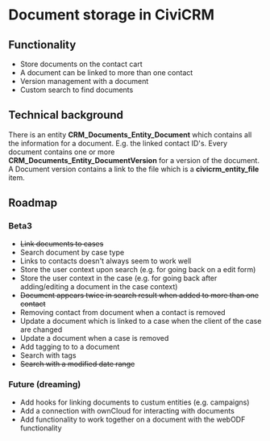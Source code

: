 # Document storage in CiviCRM

## Functionality

* Store documents on the contact cart
* A document can be linked to more than one contact
* Version management with a document
* Custom search to find documents

## Technical background

There is an entity **CRM_Documents_Entity_Document** which contains 
all the information for a document. E.g. the linked contact ID's. 
Every document contains one or more **CRM_Documents_Entity_DocumentVersion** 
for a version of the document. A Document version contains a link to the file
which is a **civicrm_entity_file** item.

## Roadmap

### Beta3

* ~~Link documents to cases~~
* Search document by case type
* Links to contacts doesn't always seem to work well
* Store the user context upon search (e.g. for going back on a edit form)
* Store the user context in the case (e.g. for going back after adding/editing a document in the case context) 
* ~~Document appears twice in search result when added to more than one contact~~
* Removing contact from document when a contact is removed
* Update a document which is linked to a case when the client of the case are changed
* Update a document when a case is removed
* Add tagging to to a document
* Search with tags
* ~~Search with a modified date range~~


### Future (dreaming)

* Add hooks for linking documents to custum entities (e.g. campaigns)
* Add a connection with ownCloud for interacting with documents
* Add functionality to work together on a document with the webODF functionality





